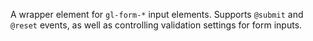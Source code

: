 A wrapper element for `gl-form-*` input elements. Supports `@submit` and `@reset` events, as well as controlling validation settings for form inputs.
